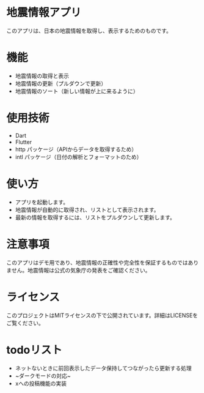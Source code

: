 # 地震情報アプリ
このアプリは、日本の地震情報を取得し、表示するためのものです。

# 機能
- 地震情報の取得と表示
- 地震情報の更新（プルダウンで更新）
- 地震情報のソート（新しい情報が上に来るように）
# 使用技術
- Dart
- Flutter
- http パッケージ（APIからデータを取得するため）
- intl パッケージ（日付の解析とフォーマットのため）
# 使い方
- アプリを起動します。
- 地震情報が自動的に取得され、リストとして表示されます。
- 最新の情報を取得するには、リストをプルダウンして更新します。
# 注意事項
このアプリはデモ用であり、地震情報の正確性や完全性を保証するものではありません。地震情報は公式の気象庁の発表をご確認ください。

# ライセンス
このプロジェクトはMITライセンスの下で公開されています。詳細はLICENSEをご覧ください。

# todoリスト
- ネットないときに前回表示したデータ保持してつながったら更新する処理
- ~ダークモードの対応~
- xへの投稿機能の実装
